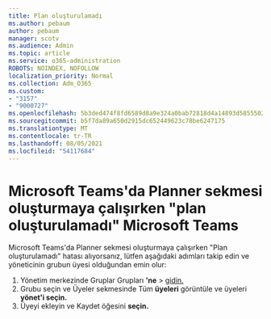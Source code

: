 ```yaml
---
title: Plan oluşturulamadı
ms.author: pebaum
author: pebaum
manager: scotv
ms.audience: Admin
ms.topic: article
ms.service: o365-administration
ROBOTS: NOINDEX, NOFOLLOW
localization_priority: Normal
ms.collection: Adm_O365
ms.custom:
- "3157"
- "9000727"
ms.openlocfilehash: 5b3ded474f8fd6589d8a9e324a0bab72818d4a14893d5855502088c448bab150
ms.sourcegitcommit: b5f7da89a650d2915dc652449623c78be6247175
ms.translationtype: MT
ms.contentlocale: tr-TR
ms.lasthandoff: 08/05/2021
ms.locfileid: "54117684"
---
```

# <a name="failed-to-create-the-plan-error-when-trying-to-create-a-planner-tab-in-microsoft-teams"></a>Microsoft Teams'da Planner sekmesi oluşturmaya çalışırken "plan oluşturulamadı" Microsoft Teams

Microsoft Teams'da Planner sekmesi oluşturmaya çalışırken "Plan oluşturulamadı" hatası alıyorsanız, lütfen aşağıdaki adımları takip edin ve yöneticinin grubun üyesi olduğundan emin olur:

1. Yönetim merkezinde Gruplar Grupları **'ne**  >  [gidin.](https://admin.microsoft.com/Adminportal/Home?source=applauncher#/groups) 
2. Grubu seçin ve Üyeler sekmesinde Tüm **üyeleri** görüntüle ve üyeleri **yönet'i seçin.**
3. Üyeyi ekleyin ve Kaydet öğesini **seçin.**